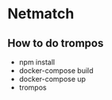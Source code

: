 # Netmatch

## How to do trompos
- npm install
- docker-compose build
- docker-compose up
- trompos
